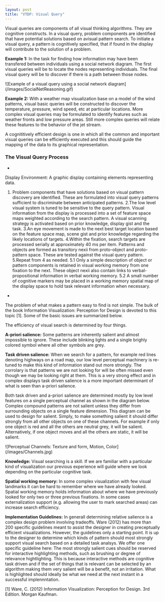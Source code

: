 ```yaml
---
layout: post
title: "VTDP: Visual Query"
---
```


Visual queries are components of all visual thinking algorithms.  They are cognitive constructs. In a visual query, problem components are identified that have potential solutions based on avisual pattern search. To initiate a visual query, a pattern is cognitively specified, that if found in the display will contribute to the solution of a problem.

**Example 1:** In the task for finding how information may have been transfered between individuals using a social network diagram. The first visual queries will be to locate the nodes representing individuals. The final visual query will be to discover if there is a path between those nodes.

 
![Example of a visual query using a social network diagram]
(/images/SocialNetReasoning.gif)

**Example 2:** With a weather map visualization base on a model of the wind patterns, visual basic queries will be constructed to discover the temperature, pressure, wind speed, etc at particular locations. More complex visual queries may be formulated to identify features such as weather fronts and low pressure areas. Still more complex queries will relate these features to the behavior of the jet stream. 

A cognititively efficient design is one in which all the common and important visual queries can be efficiently executed and this should guide the mapping of the data to its graphical representation.

### The Visual Query Process
*
Display Environment: A graphic display containing elements representing data. 
1. Problem components that have solutions based on visual pattern discovery are identified. These are formulated into visual query patterns sufficient to discriminate between anticipated patterns.
2.The low level visual system is tuned to be sensitive to the query pattern. Visual information from the display is processed into a set of feature space maps weighted according to the search pattern. A visual scanning strategy is activated based on prior knowledge, display gist and the task.
3.An eye movement is made to the next best target location based on the feature space map, scene gist and prior knowledge regarding the likely locations of targets.
4.Within the fixation, search targets are processed serially at approximately 40 ms per item. Patterns and objects are formed as transitory nexii from proto-object and proto-pattern space. These are tested against the visual query pattern.
5.Repeat from 4 as needed.
 5.1 Only a simple description of object or pattern components is retained in visual working memory from one fixation to the next. These object nexii  also contain links to verbal-propositional information in verbal working  memory.
5.2  A small number of cognitive markers may be placed in a working memory spatial map of the display space to hold task relevant information when necessary.
*

The problem of what makes a pattern easy to find is not simple. The bulk of the book Information Visualization: Perception for Design is devoted to this topic [1]. Some of the basic issues are summarized below. 

The efficiency of visual search is determined by four things.

**A-priori salience:** Some patterns are inherently salient and almost impossible to ignore. These include blinking lights and a single brighly colored symbol where all other symbols are grey. 

**Task driven salience:** When we search for a pattern, for example red lines denoting highways on a road map, our low level perceptual machinery is re-tuned to make this kind of information stand out more strongly. The corrolary is that patterns we are not looking for will be often missed even though we may be looking right at them. This is a very strong effect and in complex displays task driven salience is a more important determinant of what is seen than a-priori salience. 

Both task driven and a-priori salience are determined mostly by low level features on a single perceptual channel as shown in the diagram below. Complex compound patterns are not salient unless they differ from surrounding objects on a single feature dimension. This diagram can be used to design for salient. Simply, to make something salient it should differ strongly from all other objects on one of these channels. For example if only one object is red and all the others are neutral grey, it will be salient. Alternatively, if one object moves and all the others are static, it will be salient.

![Perceptual Channels: Texture and form, Motion, Color]
(/images/Channels.jpg)


**Knowledge:** Visual searching is a skill. If we are familiar with a particular kind of visualization our previous experience will guide where we look depending on the particular cognitive task. 

**Spatial working memory:** In some complex visualization with few visual landmarks it can be hard to remember where we have already looked. Spatial working memory holds information about where we have previously looked for only two or three previous fixations. In some cases externalization support (e.g. allowing the user to mark searched areas) can increase search efficiency.
 
**Implementation Guidelines:** In generall determining relative salience is a complex design problem involving tradeoffs. Ware (2012) has more than 200 specific guidelines meant to assist the designer in creating preceptually efficient visualizations. However, the guidelines only a starting point. It is up to the designer to determine which kinds of pattern should most strongly support visual search based on a detailed task analsys. 
We offer one specific guideline here: The most strongly salient cues should be reserved for interactive highlighting methods, such as brushing or degree of relevance hightlighting. This is because interactive methods are cognitive task driven and if the set of things that is relevant can be selected by an algorithm making them very salient will be a benefit, not an irritation. What is highlighted should ideally be what we need at the next instant in a successful implennntation.

[1] Ware, C. (2012) Information Visualization: Perception for Design. 3rd Edition. Morgan Kaufman. 
 




